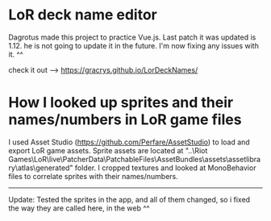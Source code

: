 # LoR deck name editor
Dagrotus made this project to practice Vue.js. Last patch it was updated is 1.12. he is not going to update it in the future. I'm now fixing any issues with it. ^^

check it out --> https://gracrys.github.io/LorDeckNames/

# How I looked up sprites and their names/numbers in LoR game files
I used Asset Studio (https://github.com/Perfare/AssetStudio) to load and export LoR game assets.
Sprite assets are located at "..\Riot Games\LoR\live\PatcherData\PatchableFiles\AssetBundles\assets\assetlibrary\atlas\generated" folder.
I cropped textures and looked at MonoBehavior files to correlate sprites with their names/numbers.


---------
Update: Tested the sprites in the app, and all of them changed, so i fixed the way they are called here, in the web ^^
